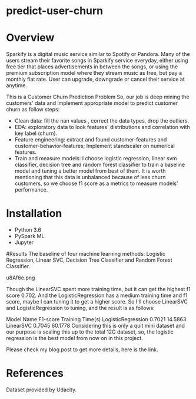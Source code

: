 # predict-user-churn

# Overview
Sparkify is a digital music service similar to Spotify or Pandora. Many of the users stream their favorite songs in Sparkify service everyday, either using free tier that places advertisements in between the songs, or using the premium subscription model where they stream music as free, but pay a monthly flat rate. User can upgrade, downgrade or cancel their service at anytime.

This is a Customer Churn Prediction Problem
So, our job is deep mining the customers' data and implement appropriate model to predict customer churn as follow steps:

* Clean data: fill the nan values , correct the data types, drop the outliers.
* EDA: exploratory data to look features' distributions and correlation with key label (churn).
* Feature engineering: extract and found customer-features and customer-behavior-features; Implement standscaler on numerical features.
* Train and measure models: I choose logistic regression, linear svm classifier, decision tree and random forest classifier to train a baseline model and tuning a better model from best of them. It is worth mentioning that this data is unbalanced because of less churn customers, so we choose f1 score as a metrics to measure models' performance.

# Installation
* Python 3.6
* PySpark ML
* Jupyter

#Results
The baseline of four machine learning methods: Logistic Regression, Linear SVC, Decision Tree Classifier and Random Forest Classifier.

u8Af6e.png

Though the LinearSVC spent more training time, but it can get the highest f1 score 0.702. And the LogisticRegression has a medium training time and f1 score, maybe I can tuning it to get a higher score. So I'll choose LinearSVC and LogisticRegression to tuning, and the result is as follows:

Model Name	F1-score	Training Time(s)
LogisticRegression	0.7021	14.5863
LinearSVC	0.7045	60.1778
Considering this is only a quit mini dataset and our purpose is scaling this up to the total 12G dataset, so, the logistic regression is the best model from now on in this project.

Please check my blog post to get more details, here is the link.

# References
Dataset provided by Udacity.
